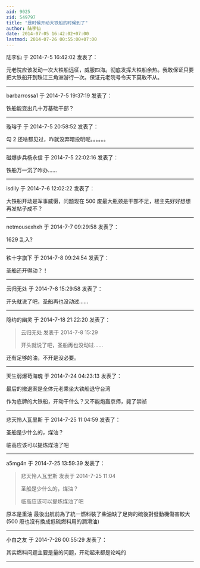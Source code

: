 ```yaml
---
aid: 9025
zid: 549797
title: "是时候开动大铁船的时候到了"
author: 陆李仙
date: 2014-07-05 16:42:02+07:00
lastmod: 2014-07-26 00:55:00+07:00
---
```


陆李仙 于 2014-7-5 16:42:02 发表了：

元老院应该发动一次大铁船远征，威服四海。彻底发挥大铁船余热。我敢保证只要把大铁船开到珠江三角洲游行一次。保证元老院号令天下莫敢不从。

---

barbarrossa1 于 2014-7-5 19:37:19 发表了：

铁船能变出几十万基础干部？

---

璇瑢子 于 2014-7-5 20:58:52 发表了：

勾 2 还啥都见过，咋就没弃暗投明呢。。。。。。

---

磁爆步兵杨永信 于 2014-7-5 22:02:16 发表了：

铁船万一沉了咋办……

---

isdily 于 2014-7-6 12:02:22 发表了：

大铁船开动是军事威慑，问题现在 500 废最大瓶颈是干部不足，楼主先好好想想再发帖子成不？

---

netmousexhxh 于 2014-7-7 09:29:58 发表了：

1629 乱入?

---

铁十字旗下 于 2014-7-8 09:24:54 发表了：

圣船还开得动？！

---

云归无处 于 2014-7-8 15:29:58 发表了：

开头就说了吧，圣船再也没动过……

---

隐约的幽灵 于 2014-7-18 21:22:20 发表了：

> 云归无处 发表于 2014-7-8 15:29
>
> 开头就说了吧，圣船再也没动过……

还有足够的油，不开是没必要。

---

天生弱爆苟海魂 于 2014-7-24 04:23:13 发表了：

最后的撤退案是全体元老乘坐大铁船退守台湾

作为底牌的大铁船，开动干什么？又不能炮轰京师，毙了崇祯

---

悲天怜人瓦里斯 于 2014-7-25 11:04:59 发表了：

圣船是少什么的，煤油？

临高应该可以提炼煤油了吧

---

a5mg4n 于 2014-7-25 13:59:39 发表了：

> 悲天怜人瓦里斯 发表于 2014-7-25 11:04
>
> 圣船是少什么的，煤油？
>
> 临高应该可以提炼煤油了吧

原本是重油 最後出航前為了統一燃料裝了柴油缺了足夠的硫後對發動機傷害較大(500 廢也沒有換成低硫燃料用的潤滑油)

---

小白之友 于 2014-7-26 00:55:29 发表了：

其实燃料问题主要是量的问题，开动起来都是论吨的

---

